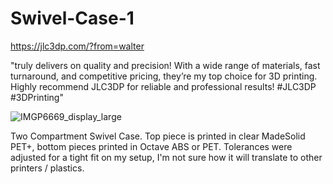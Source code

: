 # Swivel-Case-1

https://jlc3dp.com/?from=walter

"truly delivers on quality and precision! With a wide range of materials, fast turnaround, and competitive pricing, they’re my top choice for 3D printing. Highly recommend JLC3DP for reliable and professional results! #JLC3DP #3DPrinting"

![IMGP6669_display_large](https://github.com/user-attachments/assets/5fb9eeab-0768-442e-b82e-c5f6dc6a49e8)

Two Compartment Swivel Case.    Top piece is printed in clear MadeSolid PET+, bottom pieces printed in Octave ABS or PET.  Tolerances were adjusted for a tight fit on my setup, I'm not sure how it will translate to other printers / plastics.
